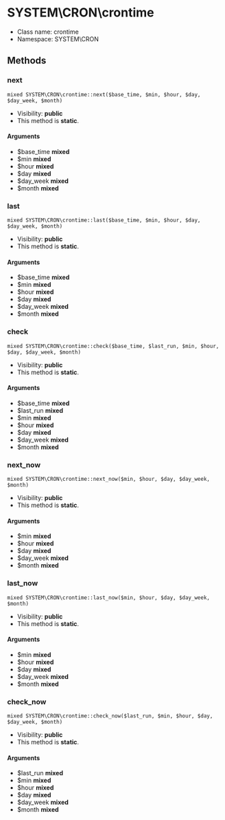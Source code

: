 SYSTEM\CRON\crontime
===============






* Class name: crontime
* Namespace: SYSTEM\CRON







Methods
-------


### next

    mixed SYSTEM\CRON\crontime::next($base_time, $min, $hour, $day, $day_week, $month)





* Visibility: **public**
* This method is **static**.


#### Arguments
* $base_time **mixed**
* $min **mixed**
* $hour **mixed**
* $day **mixed**
* $day_week **mixed**
* $month **mixed**



### last

    mixed SYSTEM\CRON\crontime::last($base_time, $min, $hour, $day, $day_week, $month)





* Visibility: **public**
* This method is **static**.


#### Arguments
* $base_time **mixed**
* $min **mixed**
* $hour **mixed**
* $day **mixed**
* $day_week **mixed**
* $month **mixed**



### check

    mixed SYSTEM\CRON\crontime::check($base_time, $last_run, $min, $hour, $day, $day_week, $month)





* Visibility: **public**
* This method is **static**.


#### Arguments
* $base_time **mixed**
* $last_run **mixed**
* $min **mixed**
* $hour **mixed**
* $day **mixed**
* $day_week **mixed**
* $month **mixed**



### next_now

    mixed SYSTEM\CRON\crontime::next_now($min, $hour, $day, $day_week, $month)





* Visibility: **public**
* This method is **static**.


#### Arguments
* $min **mixed**
* $hour **mixed**
* $day **mixed**
* $day_week **mixed**
* $month **mixed**



### last_now

    mixed SYSTEM\CRON\crontime::last_now($min, $hour, $day, $day_week, $month)





* Visibility: **public**
* This method is **static**.


#### Arguments
* $min **mixed**
* $hour **mixed**
* $day **mixed**
* $day_week **mixed**
* $month **mixed**



### check_now

    mixed SYSTEM\CRON\crontime::check_now($last_run, $min, $hour, $day, $day_week, $month)





* Visibility: **public**
* This method is **static**.


#### Arguments
* $last_run **mixed**
* $min **mixed**
* $hour **mixed**
* $day **mixed**
* $day_week **mixed**
* $month **mixed**


